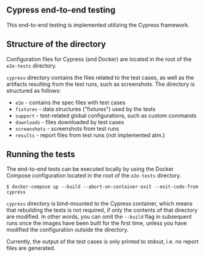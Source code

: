 <!--
SPDX-FileCopyrightText: 2023 The Aalto Grades Developers

SPDX-License-Identifier: MIT
-->

## Cypress end-to-end testing

This end-to-end testing is implemented utilizing the Cypress framework.

## Structure of the directory

Configuration files for Cypress (and Docker) are located in the root of the
`e2e-tests` directory.

`cypress` directory contains the files related to the test cases, as well as the
artifacts resulting from the test runs, such as screenshots. The directory is
structured as follows:

* `e2e` - contains the spec files with test cases
* `fixtures` - data structures ("fixtures") used by the tests
* `support` - test-related global configurations, such as custom commands
* `downloads` - files downloaded by test cases
* `screenshots` - screenshots from test runs
* `results` - report files from test runs (not implemented atm.)

## Running the tests

The end-to-end tests can be executed locally by using the Docker Compose
configuration located in the root of the `e2e-tests` directory.

```
$ docker-compose up --build --abort-on-container-exit --exit-code-from cypress
```

`cypress` directory is bind-mounted to the Cypress container, which means that
rebuilding the tests is not required, if only the contents of that directory are
modified. In other words, you can omit the `--build` flag in subsequent runs once
the images have been built for the first time, unless you have modified the
configuration outside the directory.

Currently, the output of the test cases is only printed to stdout, i.e. no report
files are generated.